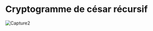 # Cryptogramme de césar récursif

![Capture2](https://user-images.githubusercontent.com/61518854/116727447-1d059c80-a9d4-11eb-9bcc-e65c88905334.PNG)

